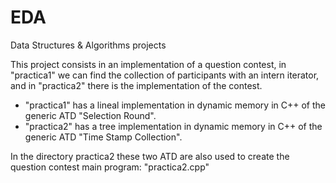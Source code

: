 # EDA
Data Structures &amp; Algorithms projects

This project consists in an implementation of a question contest, in "practica1" we can find the collection of participants with an intern iterator, and in "practica2" there is the implementation of the contest. 

- "practica1" has a lineal implementation in dynamic memory in C++ of the generic ATD "Selection Round".
- "practica2" has a tree implementation in dynamic memory in C++ of the generic ATD "Time Stamp Collection".

In the directory practica2 these two ATD are also used to create the question contest main program: "practica2.cpp"
